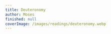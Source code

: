 ```yaml
---
title: Deuteronomy
author: Moses
finished: null
coverImage: /images/readings/deuteronomy.webp
---
```

